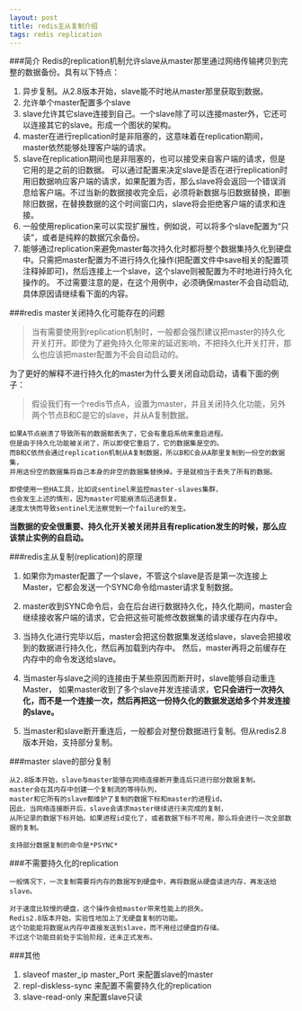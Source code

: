 ```yaml
---
layout: post
title: redis主从复制介绍
tags: redis replication
---
```


###简介
Redis的replication机制允许slave从master那里通过网络传输拷贝到完整的数据备份。具有以下特点：

1. 异步复制。从2.8版本开始，slave能不时地从master那里获取到数据。
2. 允许单个master配置多个slave
3. slave允许其它slave连接到自己。一个slave除了可以连接master外，它还可以连接其它的slave。形成一个图状的架构。
4. master在进行replication时是非阻塞的，这意味着在replication期间，master依然能够处理客户端的请求。
5. slave在replication期间也是非阻塞的，也可以接受来自客户端的请求，但是它用的是之前的旧数据。
可以通过配置来决定slave是否在进行replication时用旧数据响应客户端的请求，如果配置为否，那么slave将会返回一个错误消息给客户端。不过当新的数据接收完全后，必须将新数据与旧数据替换，即删除旧数据，在替换数据的这个时间窗口内，slave将会拒绝客户端的请求和连接。
6. 一般使用replication来可以实现扩展性，例如说，可以将多个slave配置为“只读”，或者是纯粹的数据冗余备份。
7. 能够通过replication来避免master每次持久化时都将整个数据集持久化到硬盘中。只需把master配置为不进行持久化操作(把配置文件中save相关的配置项注释掉即可)，然后连接上一个slave，这个slave则被配置为不时地进行持久化操作的。
不过需要注意的是，在这个用例中，必须确保master不会自动启动,具体原因请继续看下面的内容。


###redis master关闭持久化可能存在的问题

> 当有需要使用到replication机制时，一般都会强烈建议把master的持久化开关打开。即使为了避免持久化带来的延迟影响，不把持久化开关打开，那么也应该把master配置为不会自动启动的。

为了更好的解释不进行持久化的master为什么要关闭自动启动，请看下面的例子：
> 假设我们有一个redis节点A，设置为master，并且关闭持久化功能，另外两个节点B和C是它的slave，并从A复制数据。

```
如果A节点崩溃了导致所有的数据都丢失了，它会有重启系统来重启进程。
但是由于持久化功能被关闭了，所以即使它重启了，它的数据集是空的。
而B和C依然会通过replication机制从A复制数据，所以B和C会从A那里复制到一份空的数据集，
并用这份空的数据集将自己本身的非空的数据集替换掉。于是就相当于丢失了所有的数据。

即使使用一些HA工具，比如说sentinel来监控master-slaves集群，
也会发生上述的情形，因为master可能崩溃后迅速恢复。
速度太快而导致sentinel无法察觉到一个failure的发生。
```
**当数据的安全很重要、持久化开关被关闭并且有replication发生的时候，那么应该禁止实例的自启动。**

###redis主从复制(replication)的原理

1. 如果你为master配置了一个slave，不管这个slave是否是第一次连接上Master，它都会发送一个SYNC命令给master请求复制数据。

2. master收到SYNC命令后，会在后台进行数据持久化，持久化期间，master会继续接收客户端的请求，它会把这些可能修改数据集的请求缓存在内存中。
3. 当持久化进行完毕以后，master会把这份数据集发送给slave，slave会把接收到的数据进行持久化，然后再加载到内存中。
然后，master再将之前缓存在内存中的命令发送给slave。

3. 当master与slave之间的连接由于某些原因而断开时，slave能够自动重连Master，
如果master收到了多个slave并发连接请求，**它只会进行一次持久化，而不是一个连接一次，然后再把这一份持久化的数据发送给多个并发连接的slave。**

4. 当master和slave断开重连后，一般都会对整份数据进行复制。但从redis2.8版本开始，支持部分复制。

###master slave的部分复制

```
从2.8版本开始，slave与master能够在网络连接断开重连后只进行部分数据复制。
master会在其内存中创建一个复制流的等待队列，
master和它所有的slave都维护了复制的数据下标和master的进程id，
因此，当网络连接断开后，slave会请求master继续进行未完成的复制，
从所记录的数据下标开始。如果进程id变化了，或者数据下标不可用，那么将会进行一次全部数据的复制。

支持部分数据复制的命令是*PSYNC*

```

###不需要持久化的replication

```
一般情况下，一次复制需要将内存的数据写到硬盘中，再将数据从硬盘读进内存，再发送给slave。

对于速度比较慢的硬盘，这个操作会给master带来性能上的损失。
Redis2.8版本开始，实验性地加上了无硬盘复制的功能。
这个功能能将数据从内存中直接发送到slave，而不用经过硬盘的存储。
不过这个功能目前处于实验阶段，还未正式发布。
```
###其他

1. slaveof master_ip master_Port 来配置slave的master
2. repl-diskless-sync 来配置不需要持久化的replication
3. slave-read-only 来配置slave只读


